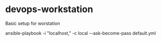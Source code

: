 # devops-workstation
Basic setup for worstation

ansible-playbook -i "localhost," -c local --ask-become-pass default.yml
